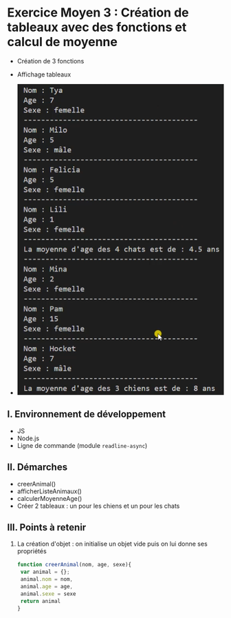 # Exercice Moyen 3 : Création de tableaux avec des fonctions et calcul de moyenne

- Création de 3 fonctions
- Affichage tableaux
  
- ![capture exo3](ex3.png)

## I. Environnement de développement

* JS
* Node.js
* Ligne de commande (module `readline-async`)

## II. Démarches
- creerAnimal()
- afficherListeAnimaux()
- calculerMoyenneAge()
- Créer 2 tableaux : un pour les chiens et un pour les chats


## III. Points à retenir

1. La création d'objet : on initialise un objet vide puis on lui donne ses propriétés
   
   ```js
   function creerAnimal(nom, age, sexe){
    var animal = {};
    animal.nom = nom,
    animal.age = age,
    animal.sexe = sexe
    return animal
   }
   ```